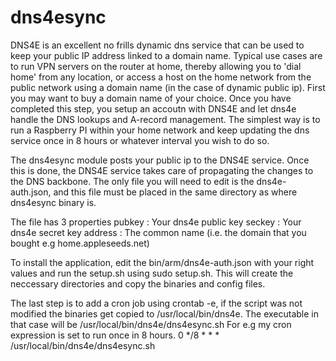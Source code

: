 dns4esync
==========

DNS4E is an excellent no frills dynamic dns service that can be used to keep your public IP address linked to a domain name. Typical use cases are to run VPN servers on the router at home, thereby allowing you to 'dial home' from any location, or access a host on the home network from the public network using a domain name (in the case of dynamic public ip). First you may want to buy a domain name of your choice. Once you have completed this step, you setup an accoutn with DNS4E and let dns4e handle the DNS lookups and A-record management. The simplest way is to run a Raspberry PI within your home network and keep updating the dns service once in 8 hours or whatever interval you wish to do so. 

The dns4esync module posts your public ip to the DNS4E service. Once this is done, the DNS4E service takes care of propagating the changes to the DNS backbone. The only file you will need to edit is the dns4e-auth.json, and this file must be placed in the same directory as where dns4esync binary is.

The file has 3 properties
pubkey : Your dns4e public key
seckey : Your dns4e secret key
address : The common name (i.e. the domain that you bought e.g home.appleseeds.net)

To install the application, edit the bin/arm/dns4e-auth.json with your right values and run the setup.sh using sudo setup.sh. This will create the neccessary directories and copy the binaries and config files.

The last step is to add a cron job using crontab -e, if the script was not modified the binaries get copied to /usr/local/bin/dns4e. The executable in that case will be /usr/local/bin/dns4e/dns4esync.sh
For e.g my cron expression is set to run once in 8 hours. 
0 */8 * * * /usr/local/bin/dns4e/dns4esync.sh